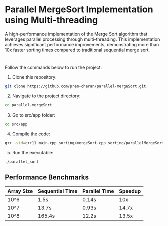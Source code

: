 # Parallel MergeSort Implementation using Multi-threading

A high-performance implementation of the Merge Sort algorithm that leverages parallel processing through multi-threading. This implementation achieves significant performance improvements, demonstrating more than 10x faster sorting times compared to traditional sequential merge sort.

#

Follow the commands below to run the project:

1. Clone this repository:
```bash
git clone https://github.com/prem-charan/parallel-mergeSort.git
```

2. Navigate to the project directory:
```bash
cd parallel-mergeSort
```

3. Go to src/app folder:
```bash
cd src/app
```

4. Compile the code:
```bash
g++ -std=c++11 main.cpp sorting/mergeSort.cpp sorting/parallelMergeSort.cpp -o parallel_sort -pthread
```

5. Run the executable:
```bash
./parallel_sort
```

##  Performance Benchmarks

| Array Size | Sequential Time | Parallel Time | Speedup |
|------------|----------------|---------------|---------|
| 10^6       | 1.5s           | 0.14s         | 10x     |
| 10^7       | 13.7s          | 0.93s         | 14.7x   |
| 10^8       | 165.4s         | 12.2s         | 13.5x   |